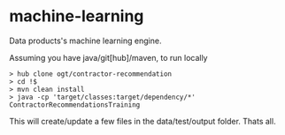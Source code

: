 machine-learning
================

Data products's machine learning engine.

Assuming you have java/git[hub]/maven, to run locally
```
> hub clone ogt/contractor-recommendation
> cd !$
> mvn clean install
> java -cp 'target/classes:target/dependency/*' ContractorRecommendationsTraining
```
This will create/update a few files in the data/test/output folder. 
Thats all.

